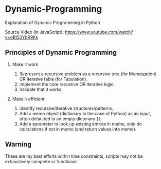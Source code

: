 # Dynamic-Programming

Exploration of Dynamic Programming in Python

Source Video (in JavaScript): https://www.youtube.com/watch?v=oBt53YbR9Kk

## Principles of Dynamic Programming

1. Make it work
    1. Represent a recursive problem as a recursive tree (for Memoization) OR iterative table (for Tabulation).
    2. Implement the core recursive OR iterative logic.
    3. Validate that it works.


2. Make it efficient
    1. Identify recursive/iterative structures/patterns.
    2. Add a memo object (dictionary in the case of Python) as an input, often defaulted to an empty dictonary {}.
    3. Add a parameter to look up existing entries in memo, only do calculations if not in memo (and return values into memo).

## Warning
These are my best efforts within time constraints, scripts may not be exhaustively complete or functional.
